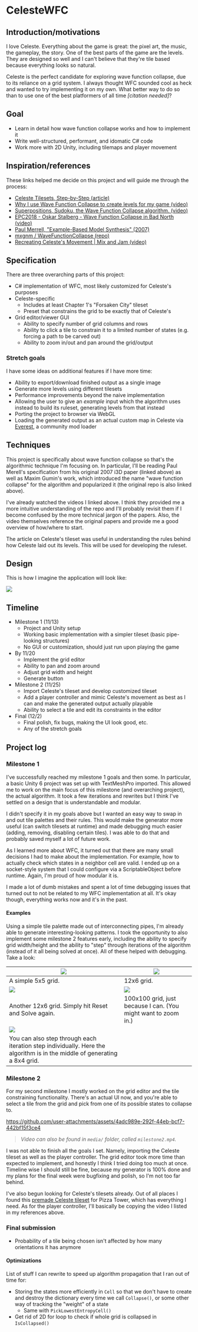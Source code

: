 # CelesteWFC

## Introduction/motivations

I love Celeste. Everything about the game is great: the pixel art, the music, the gameplay, the story. One of the best parts of the game are the levels. They are designed so well and I can't believe that they're tile based because everything looks so natural.

Celeste is the perfect candidate for exploring wave function collapse, due to its reliance on a grid system. I always thought WFC sounded cool as heck and wanted to try implementing it on my own. What better way to do so than to use one of the best platformers of all time _[citation needed]_?

## Goal

- Learn in detail how wave function collapse works and how to implement it 
- Write well-structured, performant, and idomatic C# code
- Work more with 2D Unity, including tilemaps and player movement

## Inspiration/references

These links helped me decide on this project and will guide me through the process:

- [Celeste Tilesets, Step-by-Step (article)](https://aran.ink/posts/celeste-tilesets)
- [Why I use Wave Function Collapse to create levels for my game (video)](https://www.youtube.com/watch?v=TO0Tx3w5abQ)
- [Superpositions, Sudoku, the Wave Function Collapse algorithm. (video)](https://www.youtube.com/watch?v=2SuvO4Gi7uY)
- [EPC2018 - Oskar Stalberg - Wave Function Collapse in Bad North (video)](https://www.youtube.com/watch?v=0bcZb-SsnrA)
- [Paul Merrell, "Example-Based Model Synthesis" (2007)](https://paulmerrell.org/wp-content/uploads/2021/06/model_synthesis.pdf)
- [mxgnm / WaveFunctionCollapse (repo)](https://github.com/mxgmn/WaveFunctionCollapse)
- [Recreating Celeste's Movement | Mix and Jam (video)](https://www.youtube.com/watch?v=STyY26a_dPY)

## Specification

There are three overarching parts of this project:

- C# implementation of WFC, most likely customized for Celeste's purposes
- Celeste-specific
  - Includes at least Chapter 1's "Forsaken City" tileset
  - Preset that constrains the grid to be exactly that of Celeste's
- Grid editor/viewer GUI
  - Ability to specify number of grid columns and rows
  - Ability to click a tile to constrain it to a limited number of states (e.g. forcing a path to be carved out)
  - Ability to zoom in/out and pan around the grid/output

### Stretch goals

I have some ideas on additional features if I have more time:

- Ability to export/download finished output as a single image
- Generate more levels using different tilesets
- Performance improvements beyond the naive implementation
- Allowing the user to give an _example_ input which the algorithm uses instead to build its ruleset, generating levels from that instead
- Porting the project to browser via WebGL
- Loading the generated output as an actual custom map in Celeste via [Everest](https://everestapi.github.io/), a community mod loader

## Techniques

This project is specifically about wave function collapse so that's the algorithmic technique I'm focusing on. In particular, I'll be reading Paul Merell's specification from his original 2007 i3D paper (linked above) as well as Maxim Gumin's work, which introduced the name "wave function collapse" for the algorithm and popularized it (the original repo is also linked above).

I've already watched the videos I linked above. I think they provided me a more intuitive understanding of the repo and I'll probably revisit them if I become confused by the more technical jargon of the papers. Also, the video themselves reference the original papers and provide me a good overview of how/where to start.

The article on Celeste's tileset was useful in understanding the rules behind how Celeste laid out its levels. This will be used for developing the ruleset.

## Design

This is how I imagine the application will look like:

![](media/design.png)

## Timeline

- Milestone 1 (11/13)
  - Project and Unity setup
  - Working basic implementation with a simpler tileset (basic pipe-looking structures)
  - No GUI or customization, should just run upon playing the game
- By 11/20
  - Implement the grid editor
  - Ability to pan and zoom around
  - Adjust grid width and height
  - Generate button
- Milestone 2 (11/25)
  - Import Celeste's tileset and develop customized tileset
  - Add a player controller and mimic Celeste's movement as best as I can and make the generated output actually playable
  - Ability to select a tile and edit its constraints in the editor
- Final (12/2)
  - Final polish, fix bugs, making the UI look good, etc.
  - Any of the stretch goals


## Project log

### Milestone 1

I've successfully reached my milestone 1 goals and then some. In particular, a basic Unity 6 project was set up with TextMeshPro imported. This allowed me to work on the main focus of this milestone (and overarching project), the actual algorithm. It took a few iterations and rewrites but I think I've settled on a design that is understandable and modular.

I didn't specify it in my goals above but I wanted an easy way to swap in and out tile palettes and their rules. This would make the generator more useful (can switch tilesets at runtime) and made debugging much easier (adding, removing, disabling certain tiles). I was able to do that and probably saved myself a lot of future work.

As I learned more about WFC, it turned out that there are many small decisions I had to make about the implementation. For example, how to actually check which states in a neighbor cell are valid. I ended up on a socket-style system that I could configure via a ScriptableObject before runtime. Again, I'm proud of how modular it is.

I made a lot of dumb mistakes and spent a lot of time debugging issues that turned out to not be related to my WFC implementation at all. It's okay though, everything works now and it's in the past.

#### Examples

Using a simple tile palette made out of interconnecting pipes, I'm already able to generate interesting-looking patterns. I took the opportunity to also implement some milestone 2 features early, including the ability to specify grid width/height and the ability to "step" through iterations of the algorithm (instead of it all being solved at once). All of these helped with debugging. Take a look:

| ![](media/m1/5x5.png) | ![](media/m1/12x6.png) |
|-------|------|
| A simple 5x5 grid. | 12x6 grid. |
| ![](media/m1/12x6_2.png) | ![](media/m1/100x100.png) |
| Another 12x6 grid. Simply hit Reset and Solve again. | 100x100 grid, just because I can. (You might want to zoom in.) |
| ![](media/m1/8x4_step.png) |
| You can also step through each iteration step individually. Here the algorithm is in the middle of generating a 8x4 grid. |

### Milestone 2

For my second milestone I mostly worked on the grid editor and the tile constraining functionality. There's an actual UI now, and you're able to select a tile from the grid and pick from one of its possible states to collapse to.

https://github.com/user-attachments/assets/4adc989e-292f-44eb-bcf7-442bf15f3ce4

> *Video can also be found in `media/` folder, called `milestone2.mp4`.*

I was not able to finish all the goals I set. Namely, importing the Celeste tileset as well as the player controller. The grid editor took more time than expected to implement, and honestly I think I tried doing too much at once. Timeline wise I should still be fine, because my generator is 100% done and my plans for the final week were bugfixing and polish, so I'm not too far behind.

I've also begun looking for Celeste's tilesets already. Out of all places I found this [premade Celeste tileset](https://gamebanana.com/tools/13614) for Pizza Tower, which has everything I need. As for the player controller, I'll basically be copying the video I listed in my references above.

### Final submission

- Probability of a tile being chosen isn't affected by how many orientations it has anymore

#### Optimizations

List of stuff I can rewrite to speed up algorithm propagation that I ran out of time for:

- Storing the states more efficiently in `Cell` so that we don't have to create and destroy the dictionary every time we call `Collapse()`, or some other way of tracking the "weight" of a state
  - Same with `PickLowestEntropyCell()`
- Get rid of 2D for loop to check if whole grid is collapsed in `IsCollapsed()`